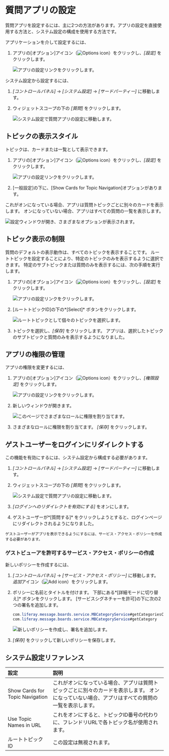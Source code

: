 # 質問アプリの設定

質問アプリを設定するには、主に2つの方法があります。アプリの設定を直接使用する方法と、システム設定の構成を使用する方法です。

アプリケーションを介して設定するには、

1.  アプリの[オプション]アイコン（![Options icon](../../images/icon-options.png)）をクリックし、*[設定]* をクリックします。

    ![アプリの設定リンクをクリックします。](./configuring-the-questions-app/images/01.png)

システム設定から設定するには、

1.  *[コントロールパネル]* → *[システム設定]* → *[サードパーティー]* に移動します。

2.  ウィジェットスコープの下の *[質問]* をクリックします。

    ![システム設定で質問アプリの設定に移動します。](./configuring-the-questions-app/images/05.png)

## トピックの表示スタイル

トピックは、カードまたは一覧として表示できます。

1.  アプリの[オプション]アイコン（![Options icon](../../images/icon-options.png)）をクリックし、*[設定]* をクリックします。

    ![アプリの設定リンクをクリックします。](./configuring-the-questions-app/images/01.png)

2.  [一般設定]の下に、[Show Cards for Topic Navigation]オプションがあります。

これがオンになっている場合、アプリは質問トピックごとに別々のカードを表示します。 オンになっていない場合、アプリはすべての質問の一覧を表示します。

![設定ウィンドウが開き、さまざまなオプションが表示されます。](./configuring-the-questions-app/images/02.png)

## トピック表示の制限

質問のデフォルトの表示動作は、すべてのトピックを表示することです。 ルートトピックを設定することにより、特定のトピックのみを表示するように選択できます。 特定のサブトピックまたは質問のみを表示するには、次の手順を実行します。

1.  アプリの[オプション]アイコン（![Options icon](../../images/icon-options.png)）をクリックし、*[設定]* をクリックします。

    ![アプリの設定リンクをクリックします。](./configuring-the-questions-app/images/01.png)

2.  [ルートトピックID]の下の*[Select]* ボタンをクリックします。

    ![ルートトピックとして個々のトピックを選択します。](./configuring-the-questions-app/images/03.png)

3.  トピックを選択し、*[保存]* をクリックします。 アプリは、選択したトピックのサブトピックと質問のみを表示するようになりました。

## アプリの権限の管理

アプリの権限を変更するには、

1.  アプリの[オプション]アイコン（![Options icon](../../images/icon-options.png)）をクリックし、*[権限設定]* をクリックします。

    ![アプリの設定リンクをクリックします。](./configuring-the-questions-app/images/01.png)

2.  新しいウィンドウが開きます。

    ![このページでさまざまなロールに権限を割り当てます。](./configuring-the-questions-app/images/04.png)

3.  さまざまなロールに権限を割り当てます。 *[保存]* をクリックします。

## ゲストユーザーをログインにリダイレクトする

この機能を有効にするには、システム設定から構成する必要があります。

1.  *[コントロールパネル]* → *[システム設定]* → *[サードパーティー]* に移動します。

2.  ウィジェットスコープの下の *[質問]* をクリックします。

    ![システム設定で質問アプリの設定に移動します。](./configuring-the-questions-app/images/05.png)

3.  *[ログインへのリダイレクトを有効にする]* をオンにします。

4.  ゲストユーザーが*[質問する]* をクリックしようとすると、ログインページにリダイレクトされるようになりました。

<!-- end list -->

```{note}
ゲストユーザーがアプリを表示できるようにするには、サービス・アクセス・ポリシーを作成する必要があります。
```

### ゲストビューアを許可するサービス・アクセス・ポリシーの作成

新しいポリシーを作成するには、

1.  *[コントロールパネル]* → *[サービス・アクセス・ポリシー]* に移動します。 *追加*アイコン（![Add icon](../../images/icon-add.png)）をクリックします。

2.  ポリシーに名前とタイトルを付けます。 下部にある*[詳細モードに切り替え]* ボタンをクリックします。 [サービスシグネチャーを許可]の下に次の2つの署名を追加します。

    ``` java
    com.liferay.message.boards.service.MBCategoryService#getCategoriesCount
    com.liferay.message.boards.service.MBCategoryService#getCategory
    ```

    ![新しいポリシーを作成し、署名を追加します。](./configuring-the-questions-app/images/06.png)

3.  *[保存]* をクリックして新しいポリシーを保存します。

## システム設定リファレンス

| 設定                              | 説明                                                                        |
| :--- | :--- |
| Show Cards for Topic Navigation | これがオンになっている場合、アプリは質問トピックごとに別々のカードを表示します。 オンになっていない場合、アプリはすべての質問の一覧を表示します。 |
| Use Topic Names in URL          | これをオンにすると、トピックID番号の代わりに、フレンドリURLで各トピック名が使用されます。                           |
| ルートトピックID                       | この設定は無視されます。                                                              |
